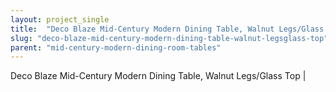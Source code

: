 ```yaml
---
layout: project_single
title:  "Deco Blaze Mid-Century Modern Dining Table, Walnut Legs/Glass Top |"
slug: "deco-blaze-mid-century-modern-dining-table-walnut-legsglass-top"
parent: "mid-century-modern-dining-room-tables"
---
```

Deco Blaze Mid-Century Modern Dining Table, Walnut Legs/Glass Top |